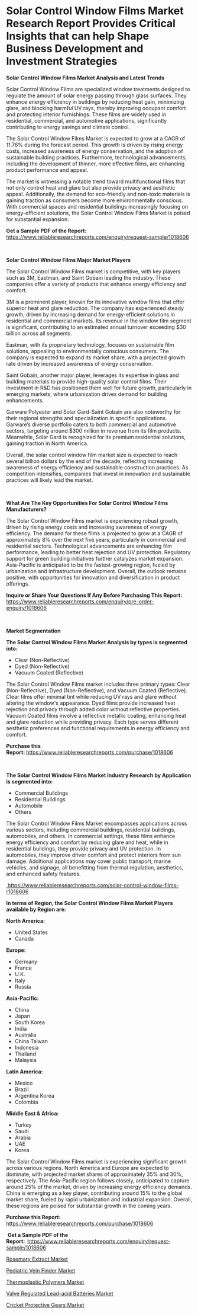 <p><h1>Solar Control Window Films Market Research Report Provides Critical Insights that can help Shape Business Development and Investment Strategies</h1></p><p><strong>Solar Control Window Films Market Analysis and Latest Trends</strong></p>
<p><p>Solar Control Window Films are specialized window treatments designed to regulate the amount of solar energy passing through glass surfaces. They enhance energy efficiency in buildings by reducing heat gain, minimizing glare, and blocking harmful UV rays, thereby improving occupant comfort and protecting interior furnishings. These films are widely used in residential, commercial, and automotive applications, significantly contributing to energy savings and climate control.</p><p>The Solar Control Window Films Market is expected to grow at a CAGR of 11.76% during the forecast period. This growth is driven by rising energy costs, increased awareness of energy conservation, and the adoption of sustainable building practices. Furthermore, technological advancements, including the development of thinner, more effective films, are enhancing product performance and appeal. </p><p>The market is witnessing a notable trend toward multifunctional films that not only control heat and glare but also provide privacy and aesthetic appeal. Additionally, the demand for eco-friendly and non-toxic materials is gaining traction as consumers become more environmentally conscious. With commercial spaces and residential buildings increasingly focusing on energy-efficient solutions, the Solar Control Window Films Market is poised for substantial expansion.</p></p>
<p><strong>Get a Sample PDF of the Report:&nbsp;</strong> <a href="https://www.reliableresearchreports.com/enquiry/request-sample/1018606?utm_campaign=32&utm_medium=2&utm_source=Github&utm_content=ia&utm_term=06112024&utm_id=solar-control-window-films">https://www.reliableresearchreports.com/enquiry/request-sample/1018606</a></p>
<p>&nbsp;</p>
<p><strong>Solar Control Window Films Major Market Players</strong></p>
<p><p>The Solar Control Window Films market is competitive, with key players such as 3M, Eastman, and Saint Gobain leading the industry. These companies offer a variety of products that enhance energy efficiency and comfort.</p><p>3M is a prominent player, known for its innovative window films that offer superior heat and glare reduction. The company has experienced steady growth, driven by increasing demand for energy-efficient solutions in residential and commercial markets. Its revenue in the window film segment is significant, contributing to an estimated annual turnover exceeding $30 billion across all segments.</p><p>Eastman, with its proprietary technology, focuses on sustainable film solutions, appealing to environmentally conscious consumers. The company is expected to expand its market share, with a projected growth rate driven by increased awareness of energy conservation.</p><p>Saint Gobain, another major player, leverages its expertise in glass and building materials to provide high-quality solar control films. Their investment in R&D has positioned them well for future growth, particularly in emerging markets, where urbanization drives demand for building enhancements.</p><p>Garware Polyester and Solar Gard-Saint Gobain are also noteworthy for their regional strengths and specialization in specific applications. Garware’s diverse portfolio caters to both commercial and automotive sectors, targeting around $300 million in revenue from its film products. Meanwhile, Solar Gard is recognized for its premium residential solutions, gaining traction in North America.</p><p>Overall, the solar control window film market size is expected to reach several billion dollars by the end of the decade, reflecting increasing awareness of energy efficiency and sustainable construction practices. As competition intensifies, companies that invest in innovation and sustainable practices will likely lead the market.</p></p>
<p>&nbsp;</p>
<p><strong>What Are The Key Opportunities For Solar Control Window Films Manufacturers?</strong></p>
<p><p>The Solar Control Window Films market is experiencing robust growth, driven by rising energy costs and increasing awareness of energy efficiency. The demand for these films is projected to grow at a CAGR of approximately 8% over the next five years, particularly in commercial and residential sectors. Technological advancements are enhancing film performance, leading to better heat rejection and UV protection. Regulatory support for green building initiatives further catalyzes market expansion. Asia-Pacific is anticipated to be the fastest-growing region, fueled by urbanization and infrastructure development. Overall, the outlook remains positive, with opportunities for innovation and diversification in product offerings.</p></p>
<p><strong>Inquire or Share Your Questions If Any Before Purchasing This Report:</strong> <a href="https://www.reliableresearchreports.com/enquiry/pre-order-enquiry/1018606?utm_campaign=32&utm_medium=2&utm_source=Github&utm_content=ia&utm_term=06112024&utm_id=solar-control-window-films">https://www.reliableresearchreports.com/enquiry/pre-order-enquiry/1018606</a></p>
<p>&nbsp;</p>
<p><strong>Market Segmentation</strong></p>
<p><strong>The Solar Control Window Films Market Analysis by types is segmented into:</strong></p>
<p><ul><li>Clear (Non-Reflective)</li><li>Dyed (Non-Reflective)</li><li>Vacuum Coated (Reflective)</li></ul></p>
<p><p>The Solar Control Window Films market includes three primary types: Clear (Non-Reflective), Dyed (Non-Reflective), and Vacuum Coated (Reflective). Clear films offer minimal tint while reducing UV rays and glare without altering the window's appearance. Dyed films provide increased heat rejection and privacy through added color without reflective properties. Vacuum Coated films involve a reflective metallic coating, enhancing heat and glare reduction while providing privacy. Each type serves different aesthetic preferences and functional requirements in energy efficiency and comfort.</p></p>
<p><strong>Purchase this Report:&nbsp;</strong><a href="https://www.reliableresearchreports.com/purchase/1018606?utm_campaign=32&utm_medium=2&utm_source=Github&utm_content=ia&utm_term=06112024&utm_id=solar-control-window-films">https://www.reliableresearchreports.com/purchase/1018606</a></p>
<p>&nbsp;</p>
<p><strong>The Solar Control Window Films Market Industry Research by Application is segmented into:</strong></p>
<p><ul><li>Commercial Buildings</li><li>Residential Buildings</li><li>Automobile</li><li>Others</li></ul></p>
<p><p>The Solar Control Window Films Market encompasses applications across various sectors, including commercial buildings, residential buildings, automobiles, and others. In commercial settings, these films enhance energy efficiency and comfort by reducing glare and heat, while in residential buildings, they provide privacy and UV protection. In automobiles, they improve driver comfort and protect interiors from sun damage. Additional applications may cover public transport, marine vehicles, and signage, all benefitting from thermal regulation, aesthetics, and enhanced safety features.</p></p>
<p><a href="https://www.reliableresearchreports.com/solar-control-window-films-r1018606?utm_campaign=32&utm_medium=2&utm_source=Github&utm_content=ia&utm_term=06112024&utm_id=solar-control-window-films">&nbsp;https://www.reliableresearchreports.com/solar-control-window-films-r1018606</a></p>
<p><strong>In terms of Region, the Solar Control Window Films Market Players available by Region are:</strong></p>
<p>
    <p> <strong> North America: </strong>
        <ul>
            <li>United States</li>
            <li>Canada</li>
        </ul>
        </p> 
    <p> <strong> Europe: </strong>
        <ul>
            <li>Germany</li>
            <li>France</li>
            <li>U.K.</li>
            <li>Italy</li>
            <li>Russia</li>
        </ul>
        </p> 
    <p> <strong> Asia-Pacific: </strong>
        <ul>
            <li>China</li>
            <li>Japan</li>
            <li>South Korea</li>
            <li>India</li>
            <li>Australia</li>
            <li>China Taiwan</li>
            <li>Indonesia</li>
            <li>Thailand</li>
            <li>Malaysia</li>
        </ul>
        </p> 
    <p> <strong> Latin America: </strong>
        <ul>
            <li>Mexico</li>
            <li>Brazil</li>
            <li>Argentina Korea</li>
            <li>Colombia</li>
        </ul>
        </p> 
    <p> <strong> Middle East & Africa: </strong>
        <ul>
            <li>Turkey</li>
            <li>Saudi</li>
            <li>Arabia</li>
            <li>UAE</li>
            <li>Korea</li>
        </ul>
    </p>
    </p>
<p><p>The Solar Control Window Films market is experiencing significant growth across various regions. North America and Europe are expected to dominate, with projected market shares of approximately 35% and 30%, respectively. The Asia-Pacific region follows closely, anticipated to capture around 25% of the market, driven by increasing energy efficiency demands. China is emerging as a key player, contributing around 15% to the global market share, fueled by rapid urbanization and industrial expansion. Overall, these regions are poised for substantial growth in the coming years.</p></p>
<p><strong>Purchase this Report: </strong><a href="https://www.reliableresearchreports.com/purchase/1018606?utm_campaign=32&utm_medium=2&utm_source=Github&utm_content=ia&utm_term=06112024&utm_id=solar-control-window-films">https://www.reliableresearchreports.com/purchase/1018606</a></p>
<p>&nbsp;<strong>Get a Sample PDF of the Report:&nbsp;&nbsp;</strong><a href="https://www.reliableresearchreports.com/enquiry/request-sample/1018606?utm_campaign=32&utm_medium=2&utm_source=Github&utm_content=ia&utm_term=06112024&utm_id=solar-control-window-films">https://www.reliableresearchreports.com/enquiry/request-sample/1018606</a></p>
<p><strong></strong></p>
<p><p><a href="https://github.com/AlbertGonzalez266/Market-Research-Report-List-1/blob/main/rosemary-extract-market.md?utm_campaign=32&utm_medium=2&utm_source=Github&utm_content=ia&utm_term=06112024&utm_id=solar-control-window-films">Rosemary Extract Market</a></p><p><a href="https://issuu.com/reportprime-2/docs/pediatric-vein-finder-market-size-2_802bd8102468c7?utm_campaign=32&utm_medium=2&utm_source=Github&utm_content=ia&utm_term=06112024&utm_id=solar-control-window-films">Pediatric Vein Finder Market</a></p><p><a href="https://medium.com/@rosamondbvgl/thermoplastic-polymers-market-pulse-10-expansion-blueprint-2024-2031-b30671d83623?utm_campaign=32&utm_medium=2&utm_source=Github&utm_content=ia&utm_term=06112024&utm_id=solar-control-window-films">Thermoplastic Polymers Market</a></p><p><a href="https://www.linkedin.com/pulse/valve-regulated-lead-acid-batteries-market-size-type-product-bw1if?utm_campaign=32&utm_medium=2&utm_source=Github&utm_content=ia&utm_term=06112024&utm_id=solar-control-window-films">Valve Regulated Lead-acid Batteries Market</a></p><p><a href="https://www.linkedin.com/pulse/pioneering-growth-analyzing-global-cricket-protective-eyvbf?utm_campaign=32&utm_medium=2&utm_source=Github&utm_content=ia&utm_term=06112024&utm_id=solar-control-window-films">Cricket Protective Gears Market</a></p></p>